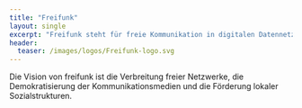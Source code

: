 ```yaml
---
title: "Freifunk"
layout: single
excerpt: "Freifunk steht für freie Kommunikation in digitalen Datennetzen."
header:
  teaser: /images/logos/Freifunk-logo.svg
---
```


Die Vision von freifunk ist die Verbreitung freier Netzwerke, die Demokratisierung der Kommunikationsmedien und die Förderung lokaler Sozialstrukturen.
